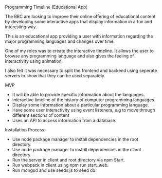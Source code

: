 Programming Timeline (Educational App)

The BBC are looking to improve their online offering of educational content by developing some interactive apps that display information in a fun and interesting way.

This is an educational app providing a user with information regarding the major programming languages and changes over time. 

One of my roles was to create the interactive timeline. It allows the user to browse any programming language and also gives the feeling of interactivity using animation.

I also felt it was necessary to split the frontend and backend using seperate servers to show that they can be used separately.  

MVP
* It will be able to provide specific information about the languages.
* Interactive timeline of the history of computer programming languages.
* Display some information about a particular programming language.
* Have some user interactivity using event listeners, e.g to move through different sections of content
* Uses an API to access information from a database.

Installation Process
* Use node package manager to install dependencies in the root directory.
* Use node package manager to install dependencies in the client directory.
* Run the server in client and root directory via npm Start.
* Run webpack in client using npm run start_web.
* Run mongod and use seeds.js to seed db 

